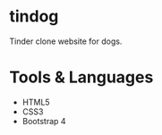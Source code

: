 # tindog
Tinder clone website for dogs.
# Tools & Languages
<ul>
<li>HTML5</li>
<li>CSS3</li>
<li>Bootstrap 4</li>
